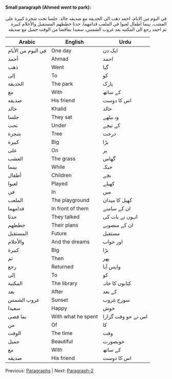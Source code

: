 #### Small paragraph (Ahmed went to park):
<div style="text-align: right;">
في اليوم من الايام، احمد ذهب الى الحديقة مع صديقه خالد.
جلسا تحت شجرة كبيرة على العشب، بينما أطفال لعبوا في الملعب قدامهما، حدثا خططهم المستقبل والأحلام كبيرة.
ثم احمد رجع الى المكتبه بعد غروب الشمس، سعيدا بماقضا من الوقت جميل مع صديقه
</div>

| Arabic                     | English                      | Urdu                         |
|----------------------------|------------------------------|------------------------------|
| في اليوم من الأيام         | One day                      | ایک دن                       |
| أحمد                       | Ahmad                        | احمد                         |
| ذهب                        | Went                         | گیا                          |
| إلى                        | To                           | کو                           |
| الحديقة                    | The park                     | پارک                         |
| مع                         | With                         | کے ساتھ                      |
| صديقه                      | His friend                   | اس کا دوست                   |
| خالد                       | Khalid                       | خالد                         |
| جلسا                       | They sat                     | وہ بیٹھے                     |
| تحت                        | Under                        | کے نیچے                      |
| شجرة                       | Tree                         | درخت                         |
| كبيرة                      | Big                          | بڑا                          |
| على                        | On                           | پر                           |
| العشب                      | The grass                    | گھاس                         |
| بينما                      | While                        | جبکہ                         |
| أطفال                      | Children                     | بچے                          |
| لعبوا                      | Played                       | کھیلے                        |
| في                         | In                           | میں                          |
| الملعب                     | The playground               | کھیل کا میدان                |
| قدامهما                    | In front of them             | ان کے سامنے                  |
| حدثا                       | They talked                  | انہوں نے بات کی              |
| خططهم                      | Their plans                  | ان کے منصوبے                 |
| المستقبل                   | Future                       | مستقبل                       |
| والأحلام                   | And the dreams               | اور خواب                     |
| كبيرة                      | Big                          | بڑا                          |
| ثم                         | Then                         | پھر                          |
| رجع                        | Returned                     | واپس آیا                     |
| إلى                        | To                           | کو                           |
| المكتبة                    | The library                  | کتابوں کا خانہ               |
| بعد                        | After                        | کے بعد                       |
| غروب الشمس                 | Sunset                       | سورج غروب                    |
| سعيدا                      | Happy                        | خوش                          |
| بما قضى                    | With what he spent           | اس نے جو وقت گزارا           |
| من                         | Of                           | کا                           |
| الوقت                      | The time                     | وقت                          |
| جميل                       | Beautiful                    | خوبصورت                      |
| مع                         | With                         | کے ساتھ                      |
| صديقه                      | His friend                   | اس کا دوست                   |

Previous: [Paragraphs](../readme.md) | Next: [Paragraph-2](../paragraph-2/readme.md)